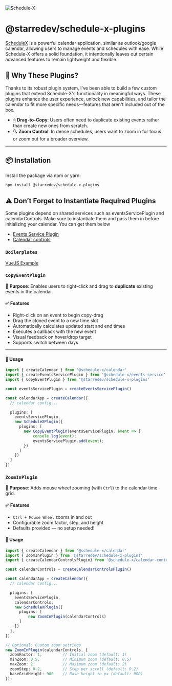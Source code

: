 ![Schedule-X](https://schedule-x.s3.eu-west-1.amazonaws.com/schedule-x-logo.png)

# @starredev/schedule-x-plugins

[ScheduleX](https://github.com/schedule-x) is a powerful calendar application, similar as outlook/google calendar, allowing users to manage events and schedules with ease. While Schedule-X offers a solid foundation, it intentionally leaves out certain advanced features to remain lightweight and flexible.

## 🚀 Why These Plugins?

Thanks to its robust plugin system, I've been able to build a few custom plugins that extend Schedule-X's functionality in meaningful ways. These plugins enhance the user experience, unlock new capabilities, and tailor the calendar to fit more specific needs—features that aren't included out of the box.

- 🖱 **Drag-to-Copy**: Users often need to duplicate existing events rather than create new ones from scratch.
- 🔍 **Zoom Control**: In dense schedules, users want to zoom in for focus or zoom out for a broader overview.

---

## 📦 Installation

Install the package via npm or yarn:

```bash
npm install @starredev/schedule-x-plugins
```

## ⚠️ Don’t Forget to Instantiate Required Plugins
Some plugins depend on shared services such as eventsServicePlugin and calendarControls. Make sure to instantiate them and pass them in before initializing your calendar. You can get them below

- [Events Service Plugin](https://schedule-x.dev/docs/calendar/plugins/events-service)
- [Calendar controls](https://schedule-x.dev/docs/calendar/plugins/calendar-controls)


### `Boilerplates`
[VueJS Example](https://schedule-x.dev/docs/calendar/plugins/events-service)

### `CopyEventPlugin`

🧠 **Purpose**: Enables users to right-click and drag to **duplicate** existing events in the calendar.

#### ✅ Features

- Right-click on an event to begin copy-drag
- Drag the cloned event to a new time slot
- Automatically calculates updated start and end times
- Executes a callback with the new event
- Visual feedback on hover/drop target
- Supports switch between days

---

#### 🧩 Usage
```ts
import { createCalendar } from '@schedule-x/calendar'
import { createEventsServicePlugin } from '@schedule-x/events-service'
import { CopyEventPlugin } from '@starredev/schedule-x-plugins'

const eventsServicePlugin = createEventsServicePlugin()

const calendarApp = createCalendar({
  // calendar config...

  plugins: [
    eventsServicePlugin,
    new ScheduleXPlugin({
      plugins: [
        new CopyEventPlugin(eventsServicePlugin, event => {
            console.log(event);
            eventsServicePlugin.add(event);
        })
      ]
    })
  ]
})
```

### `ZoomInPlugin`

🔎 **Purpose**: Adds mouse wheel zooming (with `Ctrl`) to the calendar time grid.

#### ✅ Features

- `Ctrl + Mouse Wheel` zooms in and out
- Configurable zoom factor, step, and height
- Defaults provided — no setup needed!

#### 🧩 Usage

```ts
import { createCalendar } from '@schedule-x/calendar'
import { ZoomInPlugin } from '@starredev/schedule-x-plugins'
import { createCalendarControlsPlugin} from '@schedule-x/calendar-controls'

const calendarControls = createCalendarControlsPlugin()

const calendarApp = createCalendar({
  // calendar config...

  plugins: [
    eventsServicePlugin,
    calendarControls,
    new ScheduleXPlugin({
      plugins: [
          new ZoomInPlugin(calendarControls)
      ]
    })
  ],
})

// Optional: Custom zoom settings
new ZoomInPlugin(calendarControls, {
  zoomFactor: 1,         // Initial zoom (default: 1)
  minZoom: 0.5,          // Minimum zoom (default: 0.5)
  maxZoom: 2,            // Maximum zoom (default: 2)
  zoomStep: 0.2,         // Step per scroll (default: 0.2)
  baseGridHeight: 900    // Base height in px (default: 900)
});
```